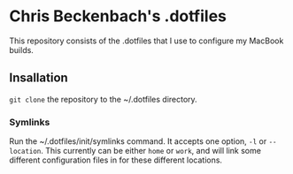 # Chris Beckenbach's .dotfiles

This repository consists of the .dotfiles that I use to configure my MacBook builds.

## Insallation

<code>git clone</code> the repository to the ~/.dotfiles directory. 

### Symlinks

Run the ~/.dotfiles/init/symlinks command. It accepts one option, <code>-l</code> or <code>--location</code>. This currently can be either <code>home</code> or <code>work</code>, and will link some different configuration files in for these different locations.

